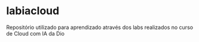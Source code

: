 # labiacloud
Repositório utilizado para aprendizado através dos labs realizados no curso de Cloud com IA da Dio
